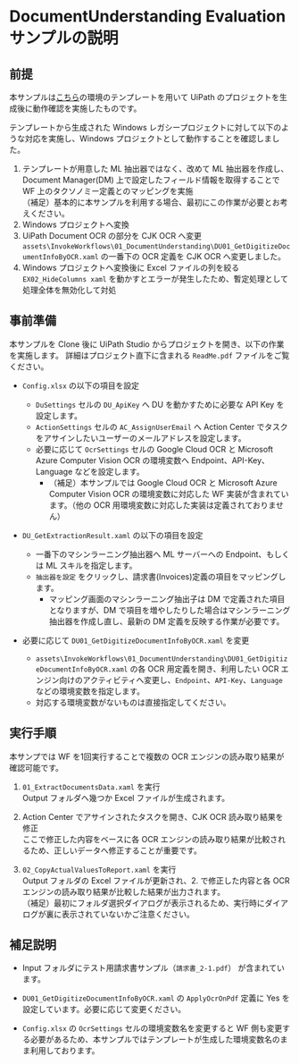 # DocumentUnderstanding Evaluation サンプルの説明

## 前提
本サンプルは[こちら](https://github.com/masaki-kumamoto/DocumentUnderstandingEvaluationTemplate)の環境のテンプレートを用いて UiPath のプロジェクトを生成後に動作確認を実施したものです。

テンプレートから生成された Windows レガシープロジェクトに対して以下のような対応を実施し、Windows プロジェクトとして動作することを確認しました。

1. テンプレートが用意した ML 抽出器ではなく、改めて ML 抽出器を作成し、Document Manager(DM) 上で設定したフィールド情報を取得することで WF 上のタクソノミー定義とのマッピングを実施  
（補足）基本的に本サンプルを利用する場合、最初にこの作業が必要とお考えください。
2. Windows プロジェクトへ変換
3. UiPath Document OCR の部分を CJK OCR へ変更  
`assets\InvokeWorkflows\01_DocumentUnderstanding\DU01_GetDigitizeDocumentInfoByOCR.xaml` の一番下の OCR 定義を CJK OCR へ変更しました。
4. Windows プロジェクトへ変換後に Excel ファイルの列を絞る `EX02_HideColumns xaml` を動かすとエラーが発生したため、暫定処理として処理全体を無効化して対処

## 事前準備
本サンプルを Clone 後に UiPath Studio からプロジェクトを開き、以下の作業を実施します。
詳細はプロジェクト直下に含まれる `ReadMe.pdf` ファイルをご覧ください。

- `Config.xlsx` の以下の項目を設定
  - `DuSettings` セルの `DU_ApiKey` へ DU を動かすために必要な API Key を設定します。
  - `ActionSettings` セルの `AC_AssignUserEmail` へ Action Center でタスクをアサインしたいユーザーのメールアドレスを設定します。
  - 必要に応じて `OcrSettings` セルの Google Cloud OCR と Microsoft Azure Computer Vision OCR の環境変数へ Endpoint、API-Key、Language などを設定します。
    - （補足）本サンプルでは Google Cloud OCR と Microsoft Azure Computer Vision OCR の環境変数に対応した WF 実装が含まれています。（他の OCR 用環境変数に対応した実装は定義されておりません）

- `DU_GetExtractionResult.xaml` の以下の項目を設定
  - 一番下のマシンラーニング抽出器へ ML サーバーへの Endpoint、もしくは ML スキルを指定します。
  - `抽出器を設定` をクリックし、請求書(Invoices)定義の項目をマッピングします。  
    - マッピング画面のマシンラーニング抽出子は DM で定義された項目となりますが、DM で項目を増やしたりした場合はマシンラーニング抽出器を作成し直し、最新の DM 定義を反映する作業が必要です。

- 必要に応じて `DU01_GetDigitizeDocumentInfoByOCR.xaml` を変更
  - `assets\InvokeWorkflows\01_DocumentUnderstanding\DU01_GetDigitizeDocumentInfoByOCR.xaml` の各 OCR 用定義を開き、利用したい OCR エンジン向けのアクティビティへ変更し、`Endpoint`、`API-Key`、`Language` などの環境変数を指定します。
  - 対応する環境変数がないものは直接指定してください。

## 実行手順
本サンプでは WF を1回実行することで複数の OCR エンジンの読み取り結果が確認可能です。

1. `01_ExtractDocumentsData.xaml` を実行  
Output フォルダへ幾つか Excel ファイルが生成されます。

2. Action Center でアサインされたタスクを開き、CJK OCR 読み取り結果を修正  
ここで修正した内容をベースに各 OCR エンジンの読み取り結果が比較されるため、正しいデータへ修正することが重要です。

3. `02_CopyActualValuesToReport.xaml` を実行  
Output フォルダの Excel ファイルが更新され、2. で修正した内容と各 OCR エンジンの読み取り結果が比較した結果が出力されます。  
（補足）最初にフォルダ選択ダイアログが表示されるため、実行時にダイアログが裏に表示されていないかご注意ください。 

## 補足説明

- Input フォルダにテスト用請求書サンプル（`請求書_2-1.pdf`） が含まれています。

- `DU01_GetDigitizeDocumentInfoByOCR.xaml` の `ApplyOcrOnPdf` 定義に Yes を設定しています。必要に応じて変更ください。

- `Config.xlsx` の `OcrSettings` セルの環境変数名を変更すると WF 側も変更する必要があるため、本サンプルではテンプレートが生成した環境変数名のまま利用しております。

